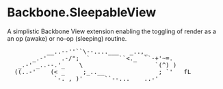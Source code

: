 Backbone.SleepableView
=========

A simplistic Backbone View extension enabling the toggling of render as a an op (awake) or no-op (sleeping) routine.
<pre>
           __..--''``\--....___   _..,_
       _.-'    .-/";  `        ``<._  ``-+'~=.
   _.-' _..--.'_    \                    `(^) )
  ((..-'    (< _     ;_..__               ; `'   fL
             `-._,_)'      ``--...____..-'
</pre>